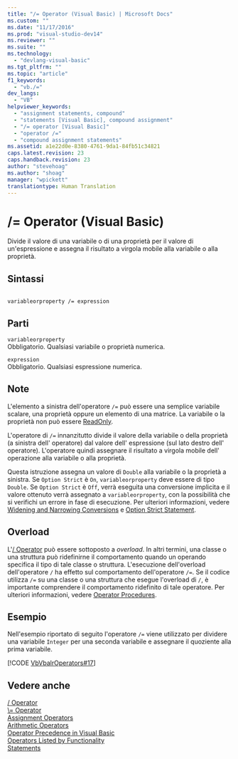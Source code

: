 ```yaml
---
title: "/= Operator (Visual Basic) | Microsoft Docs"
ms.custom: ""
ms.date: "11/17/2016"
ms.prod: "visual-studio-dev14"
ms.reviewer: ""
ms.suite: ""
ms.technology: 
  - "devlang-visual-basic"
ms.tgt_pltfrm: ""
ms.topic: "article"
f1_keywords: 
  - "vb./="
dev_langs: 
  - "VB"
helpviewer_keywords: 
  - "assignment statements, compound"
  - "statements [Visual Basic], compound assignment"
  - "/= operator [Visual Basic]"
  - "operator /="
  - "compound assignment statements"
ms.assetid: a1e22d0e-8380-4761-9da1-84fb51c34821
caps.latest.revision: 23
caps.handback.revision: 23
author: "stevehoag"
ms.author: "shoag"
manager: "wpickett"
translationtype: Human Translation
---
```

# /= Operator (Visual Basic)
Divide il valore di una variabile o di una proprietà per il valore di un'espressione e assegna il risultato a virgola mobile alla variabile o alla proprietà.  
  
## Sintassi  
  
```  
  
variableorproperty /= expression  
```  
  
## Parti  
 `variableorproperty`  
 Obbligatorio.  Qualsiasi variabile o proprietà numerica.  
  
 `expression`  
 Obbligatorio.  Qualsiasi espressione numerica.  
  
## Note  
 L'elemento a sinistra dell'operatore `/=` può essere una semplice variabile scalare, una proprietà oppure un elemento di una matrice.  La variabile o la proprietà non può essere [ReadOnly](../../../visual-basic/language-reference/modifiers/readonly.md).  
  
 L'operatore di `/=` innanzitutto divide il valore della variabile o della proprietà \(a sinistra dell' operatore\) dal valore dell' espressione \(sul lato destro dell' operatore\).  L'operatore quindi assegnare il risultato a virgola mobile dell' operazione alla variabile o alla proprietà.  
  
 Questa istruzione assegna un valore di `Double` alla variabile o la proprietà a sinistra.  Se `Option Strict` è `On`, `variableorproperty` deve essere di tipo `Double`.  Se `Option Strict` è `Off`, verrà eseguita una conversione implicita e il valore ottenuto verrà assegnato a `variableorproperty`, con la possibilità che si verifichi un errore in fase di esecuzione.  Per ulteriori informazioni, vedere [Widening and Narrowing Conversions](../../../visual-basic/programming-guide/language-features/data-types/widening-and-narrowing-conversions.md) e [Option Strict Statement](../../../visual-basic/language-reference/statements/option-strict-statement.md).  
  
## Overload  
 L'[\/ Operator](../../../visual-basic/language-reference/operators/floating-point-division-operator.md) può essere sottoposto a *overload*. In altri termini, una classe o una struttura può ridefinirne il comportamento quando un operando specifica il tipo di tale classe o struttura.  L'esecuzione dell'overload dell'operatore `/` ha effetto sul comportamento dell'operatore `/=`.  Se il codice utilizza `/=` su una classe o una struttura che esegue l'overload di `/`, è importante comprendere il comportamento ridefinito di tale operatore.  Per ulteriori informazioni, vedere [Operator Procedures](../../../visual-basic/programming-guide/language-features/procedures/operator-procedures.md).  
  
## Esempio  
 Nell'esempio riportato di seguito l'operatore `/=` viene utilizzato per dividere una variabile `Integer` per una seconda variabile e assegnare il quoziente alla prima variabile.  
  
 [!CODE [VbVbalrOperators#17](../CodeSnippet/VS_Snippets_VBCSharp/VbVbalrOperators#17)]  
  
## Vedere anche  
 [\/ Operator](../../../visual-basic/language-reference/operators/floating-point-division-operator.md)   
 [\\\= Operator](../../../visual-basic/language-reference/operators/subtraction-assignment-operator.md)   
 [Assignment Operators](../../../visual-basic/language-reference/operators/assignment-operators.md)   
 [Arithmetic Operators](../../../visual-basic/language-reference/operators/arithmetic-operators.md)   
 [Operator Precedence in Visual Basic](../../../visual-basic/language-reference/operators/operator-precedence.md)   
 [Operators Listed by Functionality](../../../visual-basic/language-reference/operators/operators-listed-by-functionality.md)   
 [Statements](../../../visual-basic/programming-guide/language-features/statements.md)